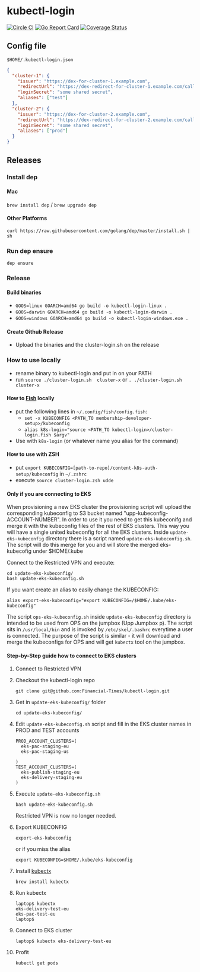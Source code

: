 # kubectl-login

[![Circle CI](https://circleci.com/gh/Financial-Times/kubectl-login/tree/master.png?style=shield)](https://circleci.com/gh/Financial-Times/kubectl-login/tree/master)
[![Go Report Card](https://goreportcard.com/badge/github.com/Financial-Times/kubectl-login)](https://goreportcard.com/report/github.com/Financial-Times/kubectl-login)
[![Coverage Status](https://coveralls.io/repos/github/Financial-Times/kubectl-login/badge.svg)](https://coveralls.io/github/Financial-Times/kubectl-login)

## Config file

`$HOME/.kubectl-login.json`

```json
{
  "cluster-1": {
    "issuer": "https://dex-for-cluster-1.example.com",
    "redirectUrl": "https://dex-redirect-for-cluster-1.example.com/callback",
    "loginSecret": "some shared secret",
    "aliases": ["test"]
  },
  "cluster-2": {
    "issuer": "https://dex-for-cluster-2.example.com",
    "redirectUrl": "https://dex-redirect-for-cluster-2.example.com/callback",
    "loginSecret": "some shared secret",
    "aliases": ["prod"]
  }
}
```

## Releases

### Install dep

#### Mac

`brew install dep` / `brew upgrade dep`

#### Other Platforms

`curl https://raw.githubusercontent.com/golang/dep/master/install.sh | sh`

### Run dep ensure

`dep ensure`

### Release

#### Build binaries

- `GOOS=linux GOARCH=amd64 go build -o kubectl-login-linux .`
- `GOOS=darwin GOARCH=amd64 go build -o kubectl-login-darwin .`
- `GOOS=windows GOARCH=amd64 go build -o kubectl-login-windows.exe .`

#### Create Github Release

- Upload the binaries and the cluster-login.sh on the release

### How to use locally

- rename binary to kubectl-login and put in on your PATH
- run `source ./cluster-login.sh  cluster-x` or `. ./cluster-login.sh  cluster-x`

#### How to [Fish](https://fishshell.com/) locally

- put the following lines in `~/.config/fish/config.fish`:
  - `set -x KUBECONFIG <PATH_TO membership-developer-setup>/kubeconfig`
  - `alias k8s-login="source <PATH_TO kubectl-login>/cluster-login.fish $argv"`
- Use with `k8s-login` (or whatever name you alias for the command)

#### How to use with ZSH

- put `export KUBECONFIG=[path-to-repo]/content-k8s-auth-setup/kubeconfig`  in `~/.zshrc`
- execute `source cluster-login.zsh udde`

#### Only if you are connecting to EKS

When provisioning a new EKS cluster the provisioning script will upload the
corresponding kubeconfig to S3 bucket named "upp-kubeconfig-ACCOUNT-NUMBER".
In order to use it you need to get this kubeconifg and merge it with the
kubeconfig files of the rest of EKS clusters. This way you will have a single
united kubeconfig for all the EKS clusters. Inside `update-eks-kubeconfig`
directory there is a script named `update-eks-kubeconfig.sh`. The script will
do this merge for you and will store the merged eks-kubecofig under $HOME/.kube

Connect to the Restricted VPN and execute:

```shell
cd update-eks-kubeconfig/
bash update-eks-kubeconfig.sh
```

If you want create an alias to easily change the KUBECONFIG:

```shell
alias export-eks-kubeconfig="export KUBECONFIG=/$HOME/.kube/eks-kubeconfig"
```

The script `ops-eks-kubeconfig.sh` inside `update-eks-kubeconfig` directory
is intended to be used from OPS on the jumpbox (Upp Jumpbox p).
The script sits in `/usr/local/bin` and is invoked by `/etc/skel/.bashrc`
everytime a user is connected. The purpose of the script is similar - it will
download and merge the kubeconfigs for OPS and will get `kubectx` tool
on the jumpbox.

#### Step-by-Step guide how to connect to EKS clusters

1. Connect to Restricted VPN
1. Checkout the kubectl-login repo

    ```shell
    git clone git@github.com:Financial-Times/kubectl-login.git
    ```

1. Get in `update-eks-kubeconfig/` folder

    ```shell
    cd update-eks-kubeconfig/
    ```

1. Edit `update-eks-kubeconfig.sh` script and fill in the EKS cluster names
  in PROD and TEST accounts

    ```shell
    PROD_ACCOUNT_CLUSTERS=(
      eks-pac-staging-eu
      eks-pac-staging-us

    )
    TEST_ACCOUNT_CLUSTERS=(
      eks-publish-staging-eu
      eks-delivery-staging-eu
    )
    ```

1. Execute `update-eks-kubeconfig.sh`

    ```shell
    bash update-eks-kubeconfig.sh
    ```

    Restricted VPN is now no longer needed.

1. Export KUBECONFIG

    ```shell
    export-eks-kubeconfig
    ```

    or if you miss the alias

    ```shell
    export KUBECONFIG=$HOME/.kube/eks-kubeconfig
    ```

1. Install [kubectx](https://github.com/ahmetb/kubectx)

    ```shell
    brew install kubectx
    ```

1. Run kubectx

    ```shell
    laptop$ kubectx
    eks-delivery-test-eu
    eks-pac-test-eu
    laptop$
    ```

1. Connect to EKS cluster

    ```shell
    laptop$ kubectx eks-delivery-test-eu
    ```

1. Profit

    ```shell
    kubectl get pods
    ```
